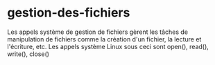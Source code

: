 # gestion-des-fichiers
Les appels système de gestion de fichiers gèrent les tâches de manipulation de fichiers
comme la création d'un fichier, la lecture et l'écriture, etc. Les appels système Linux sous
ceci sont open(), read(), write(), close()

